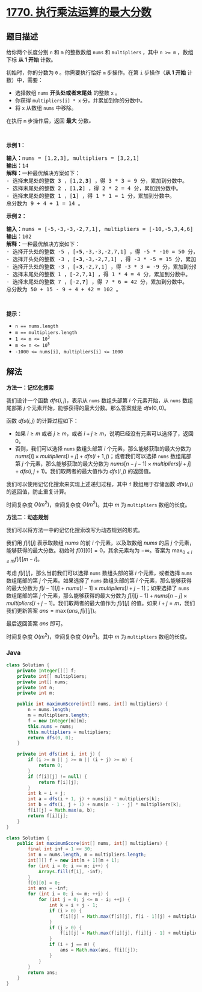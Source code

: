 # [1770. 执行乘法运算的最大分数](https://leetcode.cn/problems/maximum-score-from-performing-multiplication-operations)

## 题目描述

<p>给你两个长度分别 <code>n</code> 和 <code>m</code> 的整数数组 <code>nums</code> 和 <code>multipliers</code><strong> </strong>，其中 <code>n &gt;= m</code> ，数组下标 <strong>从 1 开始</strong> 计数。</p>

<p>初始时，你的分数为 <code>0</code> 。你需要执行恰好 <code>m</code> 步操作。在第 <code>i</code> 步操作（<strong>从 1 开始</strong> 计数）中，需要：</p>

<ul>
	<li>选择数组 <code>nums</code> <strong>开头处或者末尾处</strong> 的整数 <code>x</code> 。</li>
	<li>你获得 <code>multipliers[i] * x</code> 分，并累加到你的分数中。</li>
	<li>将 <code>x</code> 从数组 <code>nums</code> 中移除。</li>
</ul>

<p>在执行<em> </em><code>m</code> 步操作后，返回 <strong>最大</strong> 分数<em>。</em></p>

<p> </p>

<p><strong>示例 1：</strong></p>

<pre><strong>输入：</strong>nums = [1,2,3], multipliers = [3,2,1]
<strong>输出：</strong>14
<strong>解释：</strong>一种最优解决方案如下：
- 选择末尾处的整数 3 ，[1,2,<strong>3</strong>] ，得 3 * 3 = 9 分，累加到分数中。
- 选择末尾处的整数 2 ，[1,<strong>2</strong>] ，得 2 * 2 = 4 分，累加到分数中。
- 选择末尾处的整数 1 ，[<strong>1</strong>] ，得 1 * 1 = 1 分，累加到分数中。
总分数为 9 + 4 + 1 = 14 。</pre>

<p><strong>示例 2：</strong></p>

<pre><strong>输入：</strong>nums = [-5,-3,-3,-2,7,1], multipliers = [-10,-5,3,4,6]
<strong>输出：</strong>102
<strong>解释：</strong>一种最优解决方案如下：
- 选择开头处的整数 -5 ，[<strong>-5</strong>,-3,-3,-2,7,1] ，得 -5 * -10 = 50 分，累加到分数中。
- 选择开头处的整数 -3 ，[<strong>-3</strong>,-3,-2,7,1] ，得 -3 * -5 = 15 分，累加到分数中。
- 选择开头处的整数 -3 ，[<strong>-3</strong>,-2,7,1] ，得 -3 * 3 = -9 分，累加到分数中。
- 选择末尾处的整数 1 ，[-2,7,<strong>1</strong>] ，得 1 * 4 = 4 分，累加到分数中。
- 选择末尾处的整数 7 ，[-2,<strong>7</strong>] ，得 7 * 6 = 42 分，累加到分数中。
总分数为 50 + 15 - 9 + 4 + 42 = 102 。
</pre>

<p> </p>

<p><strong>提示：</strong></p>

<ul>
	<li><code>n == nums.length</code></li>
	<li><code>m == multipliers.length</code></li>
	<li><code>1 &lt;= m &lt;= 10<sup>3</sup></code></li>
	<li><code>m &lt;= n &lt;= 10<sup>5</sup></code><code> </code></li>
	<li><code>-1000 &lt;= nums[i], multipliers[i] &lt;= 1000</code></li>
</ul>

## 解法

**方法一：记忆化搜索**

我们设计一个函数 $dfs(i, j)$，表示从 `nums` 数组头部第 $i$ 个元素开始，从 `nums` 数组尾部第 $j$ 个元素开始，能够获得的最大分数。那么答案就是 $dfs(0, 0)$。

函数 $dfs(i, j)$ 的计算过程如下：

-   如果 $i \geq m$ 或者 $j \geq m$，或者 $i + j \geq m$，说明已经没有元素可以选择了，返回 $0$。
-   否则，我们可以选择 `nums` 数组头部第 $i$ 个元素，那么能够获取的最大分数为 $nums[i] \times multipliers[i + j] + dfs(i + 1, j)$；或者我们可以选择 `nums` 数组尾部第 $j$ 个元素，那么能够获取的最大分数为 $nums[n - j - 1] \times multipliers[i + j] + dfs(i, j + 1)$。我们取两者的最大值作为 $dfs(i, j)$ 的返回值。

我们可以使用记忆化搜索来实现上述递归过程，其中 `f` 数组用于存储函数 $dfs(i, j)$ 的返回值，防止重复计算。

时间复杂度 $O(m^2)$，空间复杂度 $O(m^2)$。其中 $m$ 为 `multipliers` 数组的长度。

**方法二：动态规划**

我们可以将方法一中的记忆化搜索改写为动态规划的形式。

我们用 $f[i][j]$ 表示取数组 $nums$ 的前 $i$ 个元素，以及取数组 $nums$ 的后 $j$ 个元素，能够获得的最大分数。初始时 $f[0][0] = 0$，其余元素均为 $-\infty$。答案为 $\max_{0 \leq i \leq m} f[i][m-i]$。

考虑 $f[i][j]$，那么当前我们可以选择 `nums` 数组头部的第 $i$ 个元素，或者选择 `nums` 数组尾部的第 $j$ 个元素。如果选择了 `nums` 数组头部的第 $i$ 个元素，那么能够获得的最大分数为 $f[i-1][j] + nums[i-1] \times multipliers[i+j-1]$；如果选择了 `nums` 数组尾部的第 $j$ 个元素，那么能够获得的最大分数为 $f[i][j-1] + nums[n-j] \times multipliers[i+j-1]$。我们取两者的最大值作为 $f[i][j]$ 的值。如果 $i + j = m$，我们我们更新答案 $ans = \max(ans, f[i][j])$。

最后返回答案 $ans$ 即可。

时间复杂度 $O(m^2)$，空间复杂度 $O(m^2)$。其中 $m$ 为 `multipliers` 数组的长度。

### **Java**

```java
class Solution {
    private Integer[][] f;
    private int[] multipliers;
    private int[] nums;
    private int n;
    private int m;

    public int maximumScore(int[] nums, int[] multipliers) {
        n = nums.length;
        m = multipliers.length;
        f = new Integer[m][m];
        this.nums = nums;
        this.multipliers = multipliers;
        return dfs(0, 0);
    }

    private int dfs(int i, int j) {
        if (i >= m || j >= m || (i + j) >= m) {
            return 0;
        }
        if (f[i][j] != null) {
            return f[i][j];
        }
        int k = i + j;
        int a = dfs(i + 1, j) + nums[i] * multipliers[k];
        int b = dfs(i, j + 1) + nums[n - 1 - j] * multipliers[k];
        f[i][j] = Math.max(a, b);
        return f[i][j];
    }
}
```

```java
class Solution {
    public int maximumScore(int[] nums, int[] multipliers) {
        final int inf = 1 << 30;
        int n = nums.length, m = multipliers.length;
        int[][] f = new int[m + 1][m + 1];
        for (int i = 0; i <= m; i++) {
            Arrays.fill(f[i], -inf);
        }
        f[0][0] = 0;
        int ans = -inf;
        for (int i = 0; i <= m; ++i) {
            for (int j = 0; j <= m - i; ++j) {
                int k = i + j - 1;
                if (i > 0) {
                    f[i][j] = Math.max(f[i][j], f[i - 1][j] + multipliers[k] * nums[i - 1]);
                }
                if (j > 0) {
                    f[i][j] = Math.max(f[i][j], f[i][j - 1] + multipliers[k] * nums[n - j]);
                }
                if (i + j == m) {
                    ans = Math.max(ans, f[i][j]);
                }
            }
        }
        return ans;
    }
}
```
